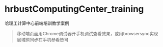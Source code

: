 # hrbustComputingCenter_training
哈理工计算中心前端培训教学案例

> 移动端页面用Chrome调试器开手机调试查看效果，或用browsersync实现局域网同步在手机参看皆可
